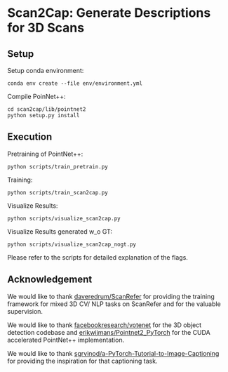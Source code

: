 # Scan2Cap: Generate Descriptions for 3D Scans 

## Setup

Setup conda environment:
```shell
conda env create --file env/environment.yml
```

Compile PoinNet++:
```shell
cd scan2cap/lib/pointnet2
python setup.py install
```

## Execution

Pretraining of PointNet++:
```shell
python scripts/train_pretrain.py
```

Training: 
```shell
python scripts/train_scan2cap.py
```

Visualize Results: 
```shell
python scripts/visualize_scan2cap.py
```

Visualize Results generated w_o GT: 
```shell
python scripts/visualize_scan2cap_nogt.py
```
Please refer to the scripts for detailed explanation of the flags.


## Acknowledgement
We would like to thank [daveredrum/ScanRefer](https://github.com/daveredrum/ScanRefer) for providing the training framework for mixed 3D CV/ NLP tasks on ScanRefer and for the valuable supervision.

We would like to thank [facebookresearch/votenet](https://github.com/facebookresearch/votenet) for the 3D object detection codebase and [erikwijmans/Pointnet2_PyTorch](https://github.com/erikwijmans/Pointnet2_PyTorch) for the CUDA accelerated PointNet++ implementation.

We would like to thank [sgrvinod/a-PyTorch-Tutorial-to-Image-Captioning ](https://github.com/sgrvinod/a-PyTorch-Tutorial-to-Image-Captioning/tree/71dd0ca353ce7a2373177eb1c798cda05db36ff8) for providing the inspiration for that captioning task.